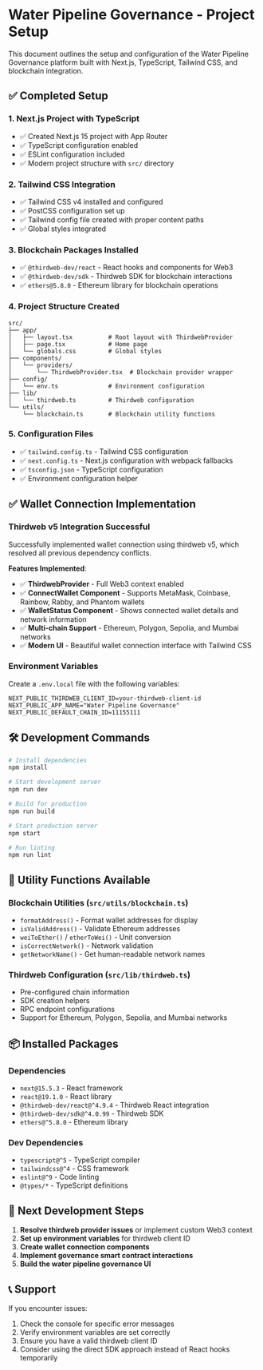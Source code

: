 # Water Pipeline Governance - Project Setup

This document outlines the setup and configuration of the Water Pipeline Governance platform built with Next.js, TypeScript, Tailwind CSS, and blockchain integration.

## ✅ Completed Setup

### 1. Next.js Project with TypeScript
- ✅ Created Next.js 15 project with App Router
- ✅ TypeScript configuration enabled
- ✅ ESLint configuration included
- ✅ Modern project structure with `src/` directory

### 2. Tailwind CSS Integration
- ✅ Tailwind CSS v4 installed and configured
- ✅ PostCSS configuration set up
- ✅ Tailwind config file created with proper content paths
- ✅ Global styles integrated

### 3. Blockchain Packages Installed
- ✅ `@thirdweb-dev/react` - React hooks and components for Web3
- ✅ `@thirdweb-dev/sdk` - Thirdweb SDK for blockchain interactions
- ✅ `ethers@5.8.0` - Ethereum library for blockchain operations

### 4. Project Structure Created
```
src/
├── app/
│   ├── layout.tsx          # Root layout with ThirdwebProvider
│   ├── page.tsx            # Home page
│   └── globals.css         # Global styles
├── components/
│   └── providers/
│       └── ThirdwebProvider.tsx  # Blockchain provider wrapper
├── config/
│   └── env.ts              # Environment configuration
├── lib/
│   └── thirdweb.ts         # Thirdweb configuration
└── utils/
    └── blockchain.ts       # Blockchain utility functions
```

### 5. Configuration Files
- ✅ `tailwind.config.ts` - Tailwind CSS configuration
- ✅ `next.config.ts` - Next.js configuration with webpack fallbacks
- ✅ `tsconfig.json` - TypeScript configuration
- ✅ Environment configuration helper

## ✅ Wallet Connection Implementation

### Thirdweb v5 Integration Successful
Successfully implemented wallet connection using thirdweb v5, which resolved all previous dependency conflicts.

**Features Implemented**:
- ✅ **ThirdwebProvider** - Full Web3 context enabled
- ✅ **ConnectWallet Component** - Supports MetaMask, Coinbase, Rainbow, Rabby, and Phantom wallets
- ✅ **WalletStatus Component** - Shows connected wallet details and network information
- ✅ **Multi-chain Support** - Ethereum, Polygon, Sepolia, and Mumbai networks
- ✅ **Modern UI** - Beautiful wallet connection interface with Tailwind CSS

### Environment Variables
Create a `.env.local` file with the following variables:
```env
NEXT_PUBLIC_THIRDWEB_CLIENT_ID=your-thirdweb-client-id
NEXT_PUBLIC_APP_NAME="Water Pipeline Governance"
NEXT_PUBLIC_DEFAULT_CHAIN_ID=11155111
```

## 🛠 Development Commands

```bash
# Install dependencies
npm install

# Start development server
npm run dev

# Build for production
npm run build

# Start production server
npm start

# Run linting
npm run lint
```

## 🔧 Utility Functions Available

### Blockchain Utilities (`src/utils/blockchain.ts`)
- `formatAddress()` - Format wallet addresses for display
- `isValidAddress()` - Validate Ethereum addresses
- `weiToEther()` / `etherToWei()` - Unit conversion
- `isCorrectNetwork()` - Network validation
- `getNetworkName()` - Get human-readable network names

### Thirdweb Configuration (`src/lib/thirdweb.ts`)
- Pre-configured chain information
- SDK creation helpers
- RPC endpoint configurations
- Support for Ethereum, Polygon, Sepolia, and Mumbai networks

## 📦 Installed Packages

### Dependencies
- `next@15.5.3` - React framework
- `react@19.1.0` - React library
- `@thirdweb-dev/react@^4.9.4` - Thirdweb React integration
- `@thirdweb-dev/sdk@^4.0.99` - Thirdweb SDK
- `ethers@^5.8.0` - Ethereum library

### Dev Dependencies
- `typescript@^5` - TypeScript compiler
- `tailwindcss@^4` - CSS framework
- `eslint@^9` - Code linting
- `@types/*` - TypeScript definitions

## 🚀 Next Development Steps

1. **Resolve thirdweb provider issues** or implement custom Web3 context
2. **Set up environment variables** for thirdweb client ID
3. **Create wallet connection components**
4. **Implement governance smart contract interactions**
5. **Build the water pipeline governance UI**

## 📞 Support

If you encounter issues:
1. Check the console for specific error messages
2. Verify environment variables are set correctly
3. Ensure you have a valid thirdweb client ID
4. Consider using the direct SDK approach instead of React hooks temporarily
